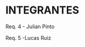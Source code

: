 # INTEGRANTES

<!-- aqui van los nombres de los integrantes -->

Req. 4 - Julian Pinto

Req. 5 -Lucas Ruiz
